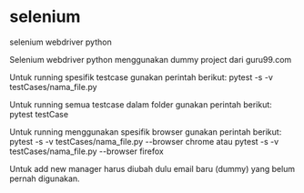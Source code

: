 # selenium
selenium webdriver python

Selenium webdriver python menggunakan dummy project dari guru99.com

Untuk running spesifik testcase gunakan perintah berikut: pytest -s -v testCases/nama_file.py

Untuk running semua testcase dalam folder gunakan perintah berikut: pytest testCase

Untuk running menggunakan spesifik browser gunakan perintah berikut: pytest -s -v testCases/nama_file.py --browser chrome atau pytest -s -v testCases/nama_file.py --browser firefox

Untuk add new manager harus diubah dulu email baru (dummy) yang belum pernah digunakan.
